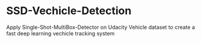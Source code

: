 # SSD-Vechicle-Detection
Apply Single-Shot-MultiBox-Detector on Udacity Vehicle dataset to create a fast deep learning vechicle tracking system
